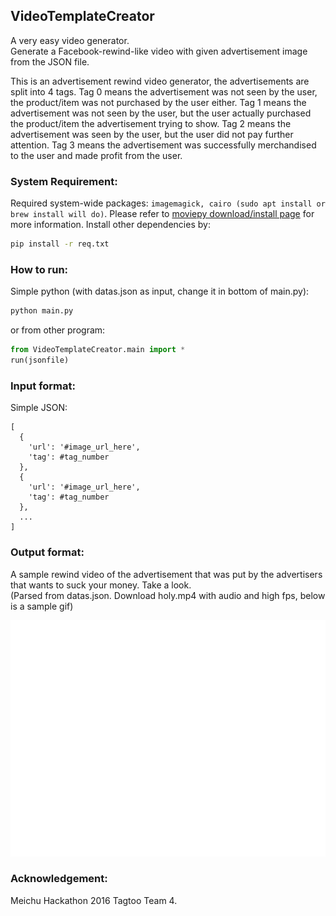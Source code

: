 ## VideoTemplateCreator

A very easy video generator.<br>
Generate a Facebook-rewind-like video with given advertisement image from the JSON file.

This is an advertisement rewind video generator, the advertisements are split into 4 tags. Tag 0 means the advertisement was not seen by the user, the product/item was not purchased by the user either. Tag 1 means the advertisement was not seen by the user, but the user actually purchased the product/item the advertisement trying to show. Tag 2 means the advertisement was seen by the user, but the user did not pay further attention. Tag 3 means the advertisement was successfully merchandised to the user and made profit from the user.

### System Requirement:
Required system-wide packages: ```imagemagick, cairo (sudo apt install or brew install will do)```. Please refer to [moviepy download/install page](https://zulko.github.io/moviepy/install.html) for more information. Install other dependencies by:<br>
```bash
pip install -r req.txt
```

### How to run:
Simple python (with datas.json as input, change it in bottom of main.py):
```python
python main.py
```
or from other program:
```python
from VideoTemplateCreator.main import *
run(jsonfile)
```

### Input format:
Simple JSON:
```
[
  {
    'url': '#image_url_here',
    'tag': #tag_number
  },
  {
    'url': '#image_url_here',
    'tag': #tag_number
  },
  ...
]
```

### Output format:
A sample rewind video of the advertisement that was put by the advertisers that wants to suck your money. Take a look.<br>
(Parsed from datas.json. Download holy.mp4 with audio and high fps, below is a sample gif)

![A sample gif from datas.json](https://github.com/markakisdong/VideoTemplateCreator/blob/master/sample.gif)

### Acknowledgement:
Meichu Hackathon 2016 Tagtoo Team 4.
